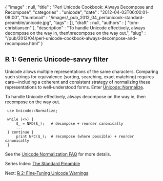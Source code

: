 {
   "image" : null,
   "title" : "Perl Unicode Cookbook: Always Decompose and Recompose",
   "categories" : "unicode",
   "date" : "2012-04-03T06:00:01-08:00",
   "thumbnail" : "/images/_pub_2012_04_perlunicook-standard-preamble/unicode.jpg",
   "tags" : [],
   "draft" : null,
   "authors" : [
      "tom-christiansen"
   ],
   "description" : "To handle Unicode effectively, always decompose on the way in, then\nrecompose on the way out.",
   "slug" : "/pub/2012/04/perl-unicode-cookbook-always-decompose-and-recompose.html"
}



**℞ 1: Generic Unicode-savvy ﬁlter**
------------------------------------

Unicode allows multiple representations of the same characters. Comparing such strings for equivalence (sorting, searching, exact matching) requires care—including a coherent and consistent strategy of normalizing these representations to well-understood forms. Enter [Unicode::Normalize](https://metacpan.org/pod/Unicode::Normalize).

To handle Unicode effectively, always decompose on the way in, then recompose on the way out.

     use Unicode::Normalize;

     while (<>) {
         $_ = NFD($_);   # decompose + reorder canonically
         ...
     } continue {
         print NFC($_);  # recompose (where possible) + reorder canonically
     }

See the [Unicode Normalization FAQ](http://www.unicode.org/faq/normalization.html) for more details.

Series Index: [The Standard Preamble](/pub/2012/04/perlunicook-standard-preamble.html)

Next: [℞ 2: Fine-Tuning Unicode Warnings](/pub/2012/04/perl-unicook-fine-tuning-warnings.html)
